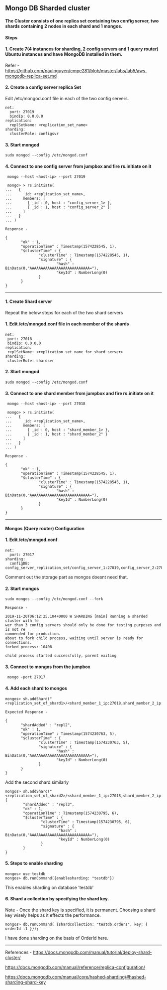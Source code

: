## Mongo DB Sharded cluster

#### The Cluster consists of one replica set containing two config server, two shards containing 2 nodes in each shard and 1 mongos. 

#### Steps 

#### 1. Create 7(4 instances for sharding, 2 config servers and 1 query router) Ubuntu instances and have MongoDB installed in them. 
Refer - https://github.com/paulnguyen/cmpe281/blob/master/labs/lab5/aws-mongodb-replica-set.md

#### 2. Create a config server replica Set 

Edit /etc/mongod.conf file in each of the two config servers. 
```
net:
  port: 27019
  bindIp: 0.0.0.0
replication:
  replSetName: <replication_set_name>
sharding:
  clusterRole: configsvr
  ```
 
 #### 3. Start mongod
 ```
 sudo mongod --config /etc/mongod.conf
 ```
 
 #### 4. Connect to one config server from jumpbox and fire rs.initiate on it
 ```
  mongo --host <host-ip> --port 27019
  
  mongo> > rs.initiate(
...   {
...     _id: <replication_set_name>,
...     members: [
...       { _id : 0, host : "config_server_1> },
...       { _id : 1, host : "config_server_2" }
...     ]
...   }
... )

Response - 

{
        "ok" : 1,
        "operationTime" : Timestamp(1574228545, 1),
        "$clusterTime" : {
                "clusterTime" : Timestamp(1574228545, 1),
                "signature" : {
                        "hash" : BinData(0,"AAAAAAAAAAAAAAAAAAAAAAAAAAA="),
                        "keyId" : NumberLong(0)
                }
        }
}
```
---

 #### 1. Create Shard server 
 
 Repeat the below steps for each of the two shard servers 
 
 #### 1. Edit /etc/mongod.conf file in each member of the shards
 ```
 net:
  port: 27018
  bindIp: 0.0.0.0
 replication:
  replSetName: <replication_set_name_for_shard_server>
sharding:
  clusterRole: shardsvr
 ```
 
 #### 2. Start mongod
 ```
 sudo mongod --config /etc/mongod.conf
 ```
 
 #### 3. Connect to one shard member from jumpbox and fire rs.initiate on it
 ```
  mongo --host <host-ip> --port 27018
  
  mongo> > rs.initiate(
...   {
...     _id: <replication_set_name>,
...     members: [
...       { _id : 0, host : "shard_member_1> },
...       { _id : 1, host : "shard_member_2" }
...     ]
...   }
... )

Response - 

{
        "ok" : 1,
        "operationTime" : Timestamp(1574228545, 1),
        "$clusterTime" : {
                "clusterTime" : Timestamp(1574228545, 1),
                "signature" : {
                        "hash" : BinData(0,"AAAAAAAAAAAAAAAAAAAAAAAAAAA="),
                        "keyId" : NumberLong(0)
                }
        }
}
```

---

#### Mongos (Query router) Configuration

#### 1. Edit /etc/mongod.conf

```
net:
  port: 27017
sharding:
  configDB: config_server_replication_set/config_server_1:27019,config_server_2:27019
```
Comment out the storage part as mongos doesnt need that.

#### 2. Start mongos 
```
sudo mongos --config /etc/mongod.conf --fork

Response -

2019-11-20T06:12:25.104+0000 W SHARDING [main] Running a sharded cluster with fe                                                                                        wer than 3 config servers should only be done for testing purposes and is not re                                                                                        commended for production.
about to fork child process, waiting until server is ready for connections.
forked process: 10408

child process started successfully, parent exiting
```

#### 3. Connect to mongos from the jumpbox 

```
 mongo -port 27017
 ```
 
 #### 4. Add each shard to mongos
 ```
 mongos> sh.addShard("<replication_set_of_shard1>/<shard_member_1_ip:27018,shard_member_2_ip:27018")
 
 Expected Response - 
 
{
        "shardAdded" : "repl2",
        "ok" : 1,
        "operationTime" : Timestamp(1574230763, 5),
        "$clusterTime" : {
                "clusterTime" : Timestamp(1574230763, 5),
                "signature" : {
                        "hash" : BinData(0,"AAAAAAAAAAAAAAAAAAAAAAAAAAA="),
                        "keyId" : NumberLong(0)
                }
        }
}
```
Add the second shard similarly
```
mongos> sh.addShard("<replication_set_of_shard2>/<shard_member_1_ip:27018,shard_member_2_ip:27018")
{
        "shardAdded" : "repl3",
        "ok" : 1,
        "operationTime" : Timestamp(1574230795, 6),
        "$clusterTime" : {
                "clusterTime" : Timestamp(1574230795, 6),
                "signature" : {
                        "hash" : BinData(0,"AAAAAAAAAAAAAAAAAAAAAAAAAAA="),
                        "keyId" : NumberLong(0)
                }
        }
}
```
#### 5. Steps to enable sharding 

```
mongos> use testdb
mongos> db.runCommand({enablesharding: "testdb"})
```
This enables sharding on database 'testdb'

#### 6. Shard a collection by specifying the shard key. 
Note - Once the shard key is specified, it is permanent. Choosing a shard key wisely helps as it effects the performance.
```
mongos> db.runCommand( {shardcollection: "testdb.orders", key: { orderId :1 }});
```

I have done sharding on the basis of OrderId here. 

---


References - 
https://docs.mongodb.com/manual/tutorial/deploy-shard-cluster/

https://docs.mongodb.com/manual/reference/replica-configuration/

https://docs.mongodb.com/manual/core/hashed-sharding/#hashed-sharding-shard-key


